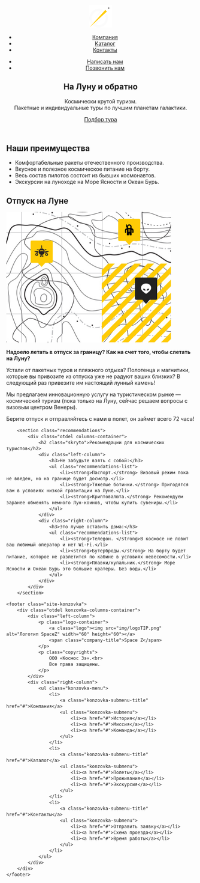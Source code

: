 <!DOCTYPE html>
<html lang="ru">

<head>
  <meta charset="UTF-8">
  <title>Space Z</title>
  <link rel="stylesheet" href="css/NastyaCSS.css">
</head>

<body>
 <header class="na4alo">
    <div class="otdel">
      <nav class="navi">
           <a class="logo">
               <img src="img/logoTIP.png" alt="SpaceZ" width="60" height="60">
           </a>
           <ul class="menu">
            <li><a href="#">Компания</a></li>
            <li><a href="#">Каталог</a></li>
            <li><a href="#">Контакты</a></li>
           </ul>
           <ul class="svyaz">
             <li>
             <a href="#" class="icon icon-mail" title="Написать нам">
                <span class="skryto">Написать нам</span>
             </a>
             </li>
             <li>
             <a href="#" class="icon icon-phone" title="Позвонить нам">
                <span class="skryto">Позвонить нам</span>
             </a>
             </li>
           </ul>
      </nav>
      <section class="opisanye">
        <h1>На Луну и обратно</h1>
            <p>
            Космически крутой туризм.<br>
            Пакетные и индивидуальные туры по лучшим планетам галактики.
            </p>
         <a href="#" class="knopka yellowsubmarine">Подбор тура</a>
      </section>
    </div>
 </header>
 <main>
    <section class="otdelno">
        <div class="otdelno">
            <h2 class="skryto">Наши преимущества</h2>
            <ul class="otdelno-list">
                <li class="otdelno-made-in-russia">Комфортабельные ракеты отечественного производства.</li>
                <li class="otdelno-food">Вкусное и полезное космическое питание на борту.</li>
                <li class="otdelno-pilots">Весь состав пилотов состоит из бывших космонавтов.</li>
                <li class="otdelno-moon-rover">Экскурсии на луноходе на Море Ясности и Океан Бурь.</li>
            </ul>
        </div>
    </section>
    <section class="moon-vacation">
        <div class="otdel columns-container">
            <h2 class="skryto">Отпуск на Луне</h2>
            <div class="left-column">
                <img src="img/KARTA.jpg" alt="Карта путешествия" width="440" height="347">
            </div>
            <div class="right-column">
                <p class="lead"><b>Надоело летать в отпуск за границу? Как на счет того, чтобы слетать на Луну?</b></p>
                <p>Устали от пакетных туров и пляжного отдыха? Полотенца и магнитики, которые вы привозите из отпуска уже не радуют ваших близких? В следующий раз привезите им настоящий лунный камень!</p>
                <p>Мы предлагаем инновационную услугу на туристическом рынке — космический туризм (пока только на Луну, сейчас решаем вопросы с визовым центром Венеры).</p>
                <p>Берите отпуск и отправляйтесь с нами в полет, он займет всего 72 часа!</p>
            </div>
        </div>
    </section>

        <section class="recommendations">
            <div class="otdel columns-container">
                <h2 class="skryto">Рекомендации для космических туристов</h2>
                <div class="left-column">
                    <h3>Не забудьте взять с собой:</h3>
                    <ul class="recommendations-list">
                        <li><strong>Паспорт.</strong> Визовый режим пока не введен, но на границе будет досмотр.</li>
                        <li><strong>Тяжелые ботинки.</strong> Пригодятся вам в условиях низкой гравитации на Луне.</li>
                        <li><strong>Криптовалюта.</strong> Рекомендуем заранее обменять немного Лун-коинов, чтобы купить сувениры.</li>
                    </ul>
                </div>
                <div class="right-column">
                    <h3>Это лучше оставить дома:</h3>
                    <ul class="recommendations-list">
                        <li><strong>Телефон. </strong>В космосе не ловит ваш любимый оператор и нет Wi-Fi.</li>
                        <li><strong>Бутерброды.</strong> На борту будет питание, которое не разлетится по кабине в условиях невесомости.</li>
                        <li><strong>Плавки/купальник.</strong> Море Ясности и Океан Бурь это большие кратеры. Без воды.</li>
                    </ul>
                </div>
            </div>
        </section>
 </main>

    <footer class="site-konzovka">
        <div class="otdel konzovka-columns-container">
            <div class="left-column">
                <p class="logo-container">
                    <a class="logo"><img src="img/logoTIP.png" alt="Логотип SpaceZ" width="60" height="60"></a>
                    <span class="company-title">Space Z</span>
                </p>
                <p class="copyrights">
                    ООО «Космос Зэ».<br>
                    Все права защищены.
                </p>
            </div>
            <div class="right-column">
                <ul class="konzovka-menu">
                    <li>
                        <a class="konzovka-submenu-title" href="#">Компания</a>
                        <ul class="konzovka-submenu">
                            <li><a href="#">История</a></li>
                            <li><a href="#">Миссия</a></li>
                            <li><a href="#">Команда</a></li>
                        </ul>
                    </li>
                    <li>
                        <a class="konzovka-submenu-title" href="#">Каталог</a>
                        <ul class="konzovka-submenu">
                            <li><a href="#">Полеты</a></li>
                            <li><a href="#">Проживания</a></li>
                            <li><a href="#">Экскурсия</a></li>
                        </ul>
                    </li>
                    <li>
                        <a class="konzovka-submenu-title" href="#">Контакты</a>
                        <ul class="konzovka-submenu">
                            <li><a href="#">Отправить заявку</a></li>
                            <li><a href="#">Схема проезда</a></li>
                            <li><a href="#">Время работы</a></li>
                        </ul>
                    </li>
                </ul>
            </div>
        </div>
    </footer>
</body>

</html>
